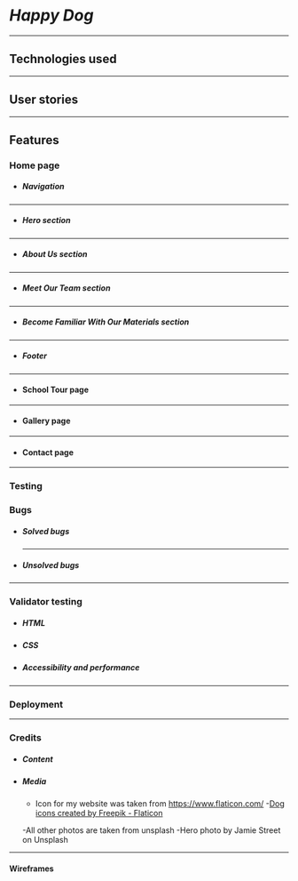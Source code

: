# _Happy Dog_

---



## Technologies used



---

## User stories


---

## Features

### Home page

- ##### Navigation



---

- ##### Hero section


---

- ##### About Us section

---

- ##### Meet Our Team section


---

- ##### Become Familiar With Our Materials section

---

- ##### Footer

---

- #### School Tour page


---

- #### Gallery page


---

- #### Contact page


---

### Testing


### Bugs

- ##### Solved bugs

  ***
- ##### Unsolved bugs

---

### Validator testing

- ##### HTML
  
- ##### CSS
  
- ##### Accessibility and performance
  

---

### Deployment


---

### Credits

- ##### Content
 
 
 
- ##### Media
  - Icon for my website was taken from https://www.flaticon.com/
    -<a href="https://www.flaticon.com/free-icons/dog" title="dog icons">Dog icons created by Freepik - Flaticon</a>

  -All other photos are taken from unsplash
    -Hero photo by Jamie Street on Unsplash
  

---

#### Wireframes
